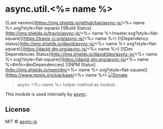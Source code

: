 # async.util.<%= name %>

![Last version](https://img.shields.io/github/tag/async-js/<%= name %>.svg?style=flat-square)
[![Build Status](http://img.shields.io/travis/async-js/<%= name %>/master.svg?style=flat-square)](https://travis-ci.org/async-js/<%= name %>)
[![Dependency status](http://img.shields.io/david/async-js/<%= name %>.svg?style=flat-square)](https://david-dm.org/async-js/<%= name %>)
[![Dev Dependencies Status](http://img.shields.io/david/dev/async-js/<%= name %>.svg?style=flat-square)](https://david-dm.org/async-js/<%= name %>#info=devDependencies)
[![NPM Status](http://img.shields.io/npm/dm/<%= name %>.svg?style=flat-square)](https://www.npmjs.org/package/<%= name %>)
[![Donate](https://img.shields.io/badge/donate-paypal-blue.svg?style=flat-square)](https://paypal.me/kikobeats)

> async <%= name %> helper method as module.

This module is used internally by [async](https://github.com/async-js/async).

## License

MIT © [async-js](https://github.com/async-js)
